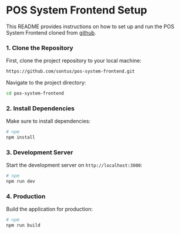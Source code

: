 # POS System Frontend Setup

This README provides instructions on how to set up and run the POS System Frontend cloned from [github](https://github.com/sontus/pos-system-frontend.git).


### 1. Clone the Repository

First, clone the project repository to your local machine:

```bash
https://github.com/sontus/pos-system-frontend.git
```

Navigate to the project directory:

```bash
cd pos-system-frontend
```

### 2. Install  Dependencies

Make sure to install dependencies:

```bash
# npm
npm install
```

### 3. Development Server

Start the development server on `http://localhost:3000`:

```bash
# npm
npm run dev


```

### 4. Production

Build the application for production:

```bash
# npm
npm run build
```

